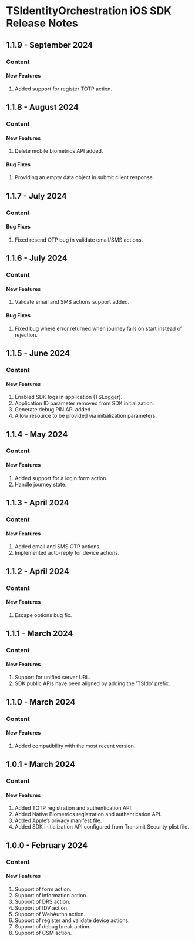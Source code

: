 # TSIdentityOrchestration iOS SDK Release Notes

<!---
Template
## Version - Date
### Content
#### New Features
#### Enhancements
#### Bug Fixes
### Upgrade
#### EXPECTED MIGRATION CHANGES 
--->

## 1.1.9 - September 2024
### Content
#### New Features
1. Added support for register TOTP action.

## 1.1.8 - August 2024
### Content
#### New Features
1. Delete mobile biometrics API added.
#### Bug Fixes
1. Providing an empty data object in submit client response.

## 1.1.7 - July 2024
### Content
#### Bug Fixes
1. Fixed resend OTP bug in validate email/SMS actions.

## 1.1.6 - July 2024
### Content
#### New Features
1. Validate email and SMS actions support added.
#### Bug Fixes
1. Fixed bug where error returned when journey fails on start instead of rejection.

## 1.1.5 - June 2024
### Content
#### New Features
1. Enabled SDK logs in application (TSLogger).
2. Application ID parameter removed from SDK initialization.
3. Generate debug PIN API added. 
4. Allow resource to be provided via initialization parameters.

## 1.1.4 - May 2024
### Content
#### New Features
1. Added support for a login form action.
2. Handle journey state.

## 1.1.3 - April 2024
### Content
#### New Features
1. Added email and SMS OTP actions.
2. Implemented auto-reply for device actions.

## 1.1.2 - April 2024
### Content
#### New Features
1. Escape options bug fix.

## 1.1.1 - March 2024
### Content
#### New Features
1. Support for unified server URL.
2. SDK public APIs have been aligned by adding the 'TSIdo' prefix.

## 1.1.0 - March 2024
### Content
#### New Features
1. Added compatibility with the most recent version.

## 1.0.1 - March 2024
### Content
#### New Features
1. Added TOTP registration and authentication API.
2. Added Native Biometrics registration and authentication API.
3. Added Apple’s privacy manifest file.
4. Added SDK initialization API configured from Transmit Security plist file.


## 1.0.0 - February 2024
### Content
#### New Features
1. Support of form action.
2. Support of information action.
3. Support of DRS action.
4. Support of IDV action.
5. Support of WebAuthn action.
6. Support of register and validate device actions.
7. Support of debug break action.
8. Support of CSM action.


